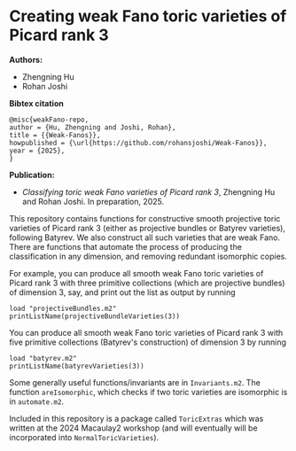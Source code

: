 # Creating weak Fano toric varieties of Picard rank 3

**Authors:**
- Zhengning Hu
- Rohan Joshi

**Bibtex citation**
```
@misc{weakFano-repo,
author = {Hu, Zhengning and Joshi, Rohan},
title = {{Weak-Fanos}},
howpublished = {\url{https://github.com/rohansjoshi/Weak-Fanos}},
year = {2025},
}
```

**Publication:**
* *Classifying toric weak Fano varieties of Picard rank 3*, Zhengning Hu and Rohan Joshi. In preparation, 2025.

This repository contains functions for constructive smooth projective toric varieties of Picard rank 3 (either as projective bundles or Batyrev varieties), following Batyrev. We also construct all such varieties that are weak Fano. There are functions that automate the process of producing the classification in any dimension, and removing redundant isomorphic copies.

For example, you can produce all smooth weak Fano toric varieties of Picard rank 3 with three primitive collections (which are projective bundles) of dimension 3, say, and print out the list as output by running

```
load "projectiveBundles.m2"
printListName(projectiveBundleVarieties(3))
```

You can produce all smooth weak Fano toric varieties of Picard rank 3 with five primitive collections (Batyrev's construction) of dimension 3 by running

```
load "batyrev.m2"
printListName(batyrevVarieties(3))
```

Some generally useful functions/invariants are in `Invariants.m2`. The function `areIsomorphic`, which checks if two toric varieties are isomorphic is in `automate.m2`. 

Included in this repository is a package called `ToricExtras` which was written at the 2024 Macaulay2 workshop (and will eventually will be incorporated into `NormalToricVarieties`).
